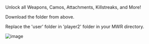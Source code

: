 Unlock all Weapons, Camos, Attachments, Killstreaks, and More!

Download the folder from above.

Replace the 'user' folder in 'player2' folder in your MWR directory.

![image](https://github.com/user-attachments/assets/87daf53c-c05f-45dd-afba-b34d921e1874)
